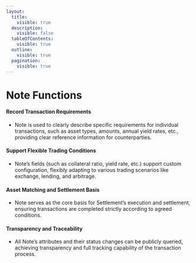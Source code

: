 ```yaml
---
layout:
  title:
    visible: true
  description:
    visible: false
  tableOfContents:
    visible: true
  outline:
    visible: true
  pagination:
    visible: true
---
```


# Note Functions

####

#### Record Transaction Requirements

* Note is used to clearly describe specific requirements for individual transactions, such as asset types, amounts, annual yield rates, etc., providing clear reference information for counterparties.

#### Support Flexible Trading Conditions

* Note’s fields (such as collateral ratio, yield rate, etc.) support custom configuration, flexibly adapting to various trading scenarios like exchange, lending, and arbitrage.

#### Asset Matching and Settlement Basis

* Note serves as the core basis for Settlement’s execution and settlement, ensuring transactions are completed strictly according to agreed conditions.

#### Transparency and Traceability

* All Note’s attributes and their status changes can be publicly queried, achieving transparency and full tracking capability of the transaction process.

